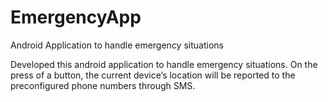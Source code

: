# EmergencyApp
Android Application to handle emergency situations

Developed this android application to handle emergency situations. On the press of a button, the current device’s location will be reported to the preconfigured phone numbers through SMS. 
